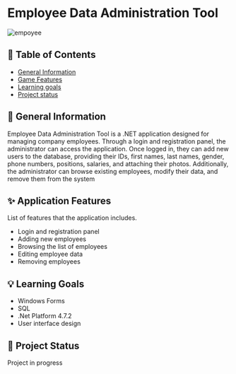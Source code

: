 # Employee Data Administration Tool


![empoyee](https://github.com/ZuzRad/Employee-Data-Administration-Tool/assets/107064508/f4523067-5bd9-48f8-8c90-6ff007e94507)


## 📖 Table of Contents
* [General Information](https://github.com/ZuzRad/Employee-Data-Administration-Tool#-general-information)
* [Game Features](https://github.com/ZuzRad/Employee-Data-Administration-ToolI#-game-features)
* [Learning goals](https://github.com/ZuzRad/Employee-Data-Administration-Tool#-learning-goals)
* [Project status](https://github.com/ZuzRad/Employee-Data-Administration-Tool#-project-status)

## 📝 General Information
Employee Data Administration Tool is a .NET application designed for managing company employees. Through a login and registration panel, the administrator can access the application. Once logged in, they can add new users to the database, providing their IDs, first names, last names, gender, phone numbers, positions, salaries, and attaching their photos. Additionally, the administrator can browse existing employees, modify their data, and remove them from the system
## ✨ Application Features
List of features that the application includes.
- Login and registration panel
- Adding new employees
- Browsing the list of employees
- Editing employee data
- Removing employees

## 💡 Learning Goals
- Windows Forms
- SQL
- .Net Platform 4.7.2
- User interface design



## 🌱 Project Status
Project in progress
